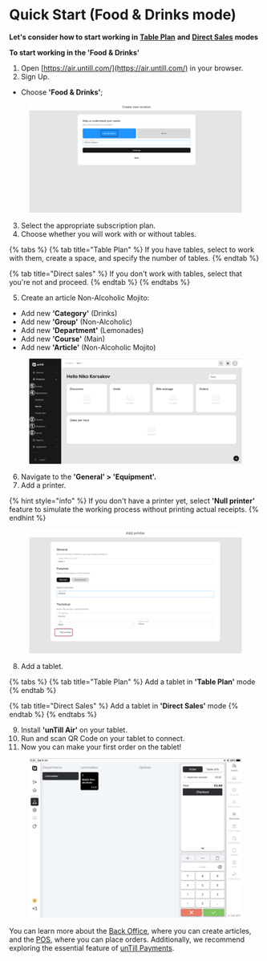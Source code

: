 # Quick Start (Food & Drinks mode)

**Let's consider how to start working in** [**Table Plan**](../features/sales-modes/table-plan-mode/) **and** [**Direct Sales**](../features/sales-modes/direct-sales-mode.md) **modes**

**To start working in the 'Food & Drinks'**

1. Open [https://air.untill.com/](https://air.untill.com/) in your browser.
2. Sign Up.

* Choose **'Food & Drinks'**;

<figure><img src="../.gitbook/assets/quick-start.png" alt=""><figcaption></figcaption></figure>

3. Select the appropriate subscription plan.
4. Choose whether you will work with or without tables.

{% tabs %}
{% tab title="Table Plan" %}
If you have tables, select to work with them, create a space, and specify the number of tables.
{% endtab %}

{% tab title="Direct sales" %}
If you don't work with tables, select that you're not and proceed.
{% endtab %}
{% endtabs %}

5. Create an article Non-Alcoholic Mojito:

* Add new **'Category'** (Drinks)
* Add new **'Group'** (Non-Alcoholic)
* Add new **'Department'** (Lemonades)
* Add new **'Course'** (Main)
* Add new **'Article'** (Non-Alcoholic Mojito)

<figure><img src="../.gitbook/assets/sequence (1).jpg" alt=""><figcaption></figcaption></figure>

6. Navigate to the **'General' > 'Equipment'.**
7. Add a printer.

{% hint style="info" %}
If you don't have a printer yet, select **'Null printer'** feature to simulate the working process without printing actual receipts.
{% endhint %}

<figure><img src="../.gitbook/assets/quick-start2.png" alt=""><figcaption></figcaption></figure>

8. Add a tablet.

{% tabs %}
{% tab title="Table Plan" %}
Add a tablet in **'Table Plan'** mode
{% endtab %}

{% tab title="Direct Sales" %}
Add a tablet in **'Direct Sales'** mode
{% endtab %}
{% endtabs %}

9. Install **'unTill Air'** on your tablet.
10. Run and scan QR Code on your tablet to connect.
11. Now you can make your first order on the tablet!

<figure><img src="../.gitbook/assets/order-on-tablet.jpg" alt=""><figcaption></figcaption></figure>

You can learn more about the [Back Office](../back-office-intro.md), where you can create articles, and the [POS](../pos-intro.md), where you can place orders. Additionally, we recommend exploring the essential feature of [unTill Payments](../untill-payments.md).
